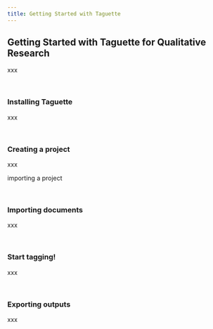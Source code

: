 ```yaml
---
title: Getting Started with Taguette
---
```


## Getting Started with Taguette for Qualitative Research

xxx

<br>

### Installing Taguette
xxx

<br> 

### Creating a project

xxx

importing a project

<br> 

### Importing documents

xxx

<br> 

### Start tagging!

xxx

<br> 

### Exporting outputs

xxx

<br> 
